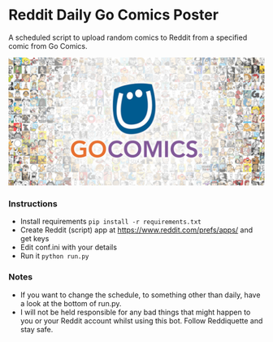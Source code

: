 # Reddit Daily Go Comics Poster

A scheduled script to upload random comics to Reddit from a specified comic from Go Comics.

![](images/ss.jpg)

### Instructions

-   Install requirements `pip install -r requirements.txt`
-   Create Reddit (script) app at <https://www.reddit.com/prefs/apps/> and get keys
-   Edit conf.ini with your details
-   Run it `python run.py`

### Notes

-   If you want to change the schedule, to something other than daily, have a look at the bottom of run.py.
-   I will not be held responsible for any bad things that might happen to you or your Reddit account whilst using this bot. Follow Reddiquette and stay safe.
